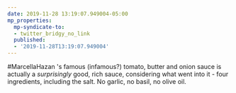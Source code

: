 ```yaml
---
date: 2019-11-28 13:19:07.949004-05:00
mp_properties:
  mp-syndicate-to:
  - twitter_bridgy_no_link
  published:
  - '2019-11-28T13:19:07.949004'
---
```


#MarcellaHazan 's famous (infamous?) tomato, butter and onion sauce is actually a *surprisingly* good, rich sauce, considering what went into it - four ingredients, including the salt. No garlic, no basil, no olive oil. 
